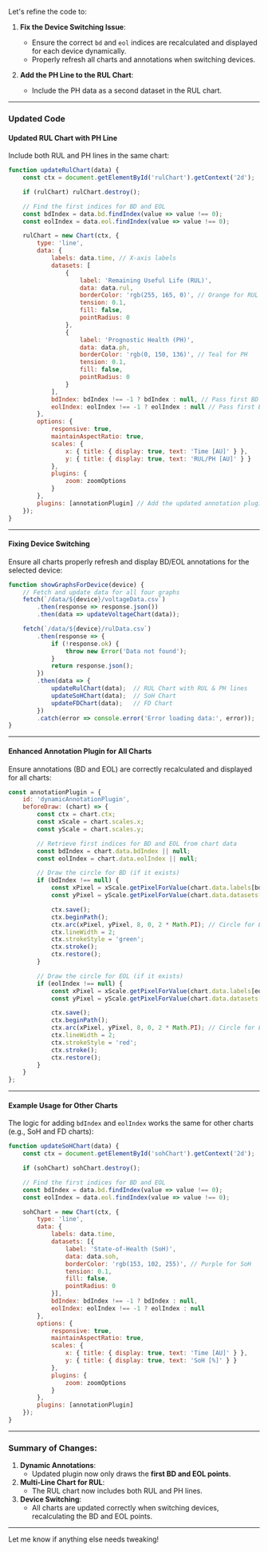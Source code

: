 Let's refine the code to:

1. **Fix the Device Switching Issue**:
   - Ensure the correct `bd` and `eol` indices are recalculated and displayed for each device dynamically.
   - Properly refresh all charts and annotations when switching devices.

2. **Add the PH Line to the RUL Chart**:
   - Include the PH data as a second dataset in the RUL chart.

---

### Updated Code

#### Updated RUL Chart with PH Line
Include both RUL and PH lines in the same chart:

```javascript
function updateRulChart(data) {
    const ctx = document.getElementById('rulChart').getContext('2d');

    if (rulChart) rulChart.destroy();

    // Find the first indices for BD and EOL
    const bdIndex = data.bd.findIndex(value => value !== 0);
    const eolIndex = data.eol.findIndex(value => value !== 0);

    rulChart = new Chart(ctx, {
        type: 'line',
        data: {
            labels: data.time, // X-axis labels
            datasets: [
                {
                    label: 'Remaining Useful Life (RUL)',
                    data: data.rul,
                    borderColor: 'rgb(255, 165, 0)', // Orange for RUL
                    tension: 0.1,
                    fill: false,
                    pointRadius: 0
                },
                {
                    label: 'Prognostic Health (PH)',
                    data: data.ph,
                    borderColor: 'rgb(0, 150, 136)', // Teal for PH
                    tension: 0.1,
                    fill: false,
                    pointRadius: 0
                }
            ],
            bdIndex: bdIndex !== -1 ? bdIndex : null, // Pass first BD index
            eolIndex: eolIndex !== -1 ? eolIndex : null // Pass first EOL index
        },
        options: {
            responsive: true,
            maintainAspectRatio: true,
            scales: {
                x: { title: { display: true, text: 'Time [AU]' } },
                y: { title: { display: true, text: 'RUL/PH [AU]' } }
            },
            plugins: {
                zoom: zoomOptions
            }
        },
        plugins: [annotationPlugin] // Add the updated annotation plugin
    });
}
```

---

#### Fixing Device Switching

Ensure all charts properly refresh and display BD/EOL annotations for the selected device:

```javascript
function showGraphsForDevice(device) {
    // Fetch and update data for all four graphs
    fetch(`/data/${device}/voltageData.csv`)
        .then(response => response.json())
        .then(data => updateVoltageChart(data));

    fetch(`/data/${device}/rulData.csv`)
        .then(response => {
            if (!response.ok) {
                throw new Error('Data not found');
            }
            return response.json();
        })
        .then(data => {
            updateRulChart(data);  // RUL Chart with RUL & PH lines
            updateSoHChart(data);  // SoH Chart
            updateFDChart(data);   // FD Chart
        })
        .catch(error => console.error('Error loading data:', error));
}
```

---

#### Enhanced Annotation Plugin for All Charts

Ensure annotations (BD and EOL) are correctly recalculated and displayed for all charts:

```javascript
const annotationPlugin = {
    id: 'dynamicAnnotationPlugin',
    beforeDraw: (chart) => {
        const ctx = chart.ctx;
        const xScale = chart.scales.x;
        const yScale = chart.scales.y;

        // Retrieve first indices for BD and EOL from chart data
        const bdIndex = chart.data.bdIndex || null;
        const eolIndex = chart.data.eolIndex || null;

        // Draw the circle for BD (if it exists)
        if (bdIndex !== null) {
            const xPixel = xScale.getPixelForValue(chart.data.labels[bdIndex]);
            const yPixel = yScale.getPixelForValue(chart.data.datasets[0].data[bdIndex]);

            ctx.save();
            ctx.beginPath();
            ctx.arc(xPixel, yPixel, 8, 0, 2 * Math.PI); // Circle for BD
            ctx.lineWidth = 2;
            ctx.strokeStyle = 'green';
            ctx.stroke();
            ctx.restore();
        }

        // Draw the circle for EOL (if it exists)
        if (eolIndex !== null) {
            const xPixel = xScale.getPixelForValue(chart.data.labels[eolIndex]);
            const yPixel = yScale.getPixelForValue(chart.data.datasets[0].data[eolIndex]);

            ctx.save();
            ctx.beginPath();
            ctx.arc(xPixel, yPixel, 8, 0, 2 * Math.PI); // Circle for EOL
            ctx.lineWidth = 2;
            ctx.strokeStyle = 'red';
            ctx.stroke();
            ctx.restore();
        }
    }
};
```

---

#### Example Usage for Other Charts

The logic for adding `bdIndex` and `eolIndex` works the same for other charts (e.g., SoH and FD charts):

```javascript
function updateSoHChart(data) {
    const ctx = document.getElementById('sohChart').getContext('2d');

    if (sohChart) sohChart.destroy();

    // Find the first indices for BD and EOL
    const bdIndex = data.bd.findIndex(value => value !== 0);
    const eolIndex = data.eol.findIndex(value => value !== 0);

    sohChart = new Chart(ctx, {
        type: 'line',
        data: {
            labels: data.time,
            datasets: [{
                label: 'State-of-Health (SoH)',
                data: data.soh,
                borderColor: 'rgb(153, 102, 255)', // Purple for SoH
                tension: 0.1,
                fill: false,
                pointRadius: 0
            }],
            bdIndex: bdIndex !== -1 ? bdIndex : null,
            eolIndex: eolIndex !== -1 ? eolIndex : null
        },
        options: {
            responsive: true,
            maintainAspectRatio: true,
            scales: {
                x: { title: { display: true, text: 'Time [AU]' } },
                y: { title: { display: true, text: 'SoH [%]' } }
            },
            plugins: {
                zoom: zoomOptions
            }
        },
        plugins: [annotationPlugin]
    });
}
```

---

### Summary of Changes:
1. **Dynamic Annotations**:
   - Updated plugin now only draws the **first BD and EOL points**.
2. **Multi-Line Chart for RUL**:
   - The RUL chart now includes both RUL and PH lines.
3. **Device Switching**:
   - All charts are updated correctly when switching devices, recalculating the BD and EOL points.

---

Let me know if anything else needs tweaking!
